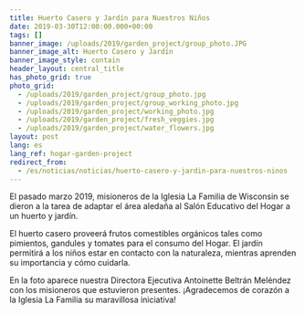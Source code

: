 ```yaml
---
title: Huerto Casero y Jardín para Nuestros Niños
date: 2019-03-30T12:00:00.000+00:00
tags: []
banner_image: /uploads/2019/garden_project/group_photo.JPG
banner_image_alt: Huerto Casero y Jardín
banner_image_style: contain
header_layout: central_title
has_photo_grid: true
photo_grid:
  - /uploads/2019/garden_project/group_photo.jpg
  - /uploads/2019/garden_project/group_working_photo.jpg
  - /uploads/2019/garden_project/working_photo.jpg
  - /uploads/2019/garden_project/fresh_veggies.jpg
  - /uploads/2019/garden_project/water_flowers.jpg
layout: post
lang: es
lang_ref: hogar-garden-project
redirect_from:
  - /es/noticias/noticias/huerto-casero-y-jardin-para-nuestros-ninos
---
```

El pasado marzo 2019, misioneros de la Iglesia La Familia de Wisconsin se dieron a la tarea de adaptar el área aledaña al Salón Educativo del Hogar a un huerto y jardín.

El huerto casero proveerá frutos comestibles orgánicos tales como pimientos, gandules y tomates para el consumo del Hogar.  El jardín permitirá a los niños estar en contacto con la naturaleza, mientras aprenden su importancia y cómo cuidarla.

En la foto aparece nuestra Directora Ejecutiva Antoinette Beltrán Meléndez con los misioneros que estuvieron presentes. ¡Agradecemos de corazón a la Iglesia La Familia su maravillosa iniciativa!

